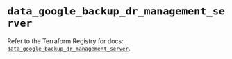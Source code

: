 # `data_google_backup_dr_management_server`

Refer to the Terraform Registry for docs: [`data_google_backup_dr_management_server`](https://registry.terraform.io/providers/hashicorp/google/6.48.0/docs/data-sources/backup_dr_management_server).
